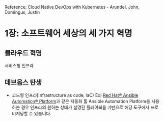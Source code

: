 Reference: Cloud Native DevOps with Kubernetes - Arundel, John, Domingus, Justin

# 1장: 소프트웨어 세상의 세 가지 혁명
## 클라우드 혁명
서비스형 인프라
## 데브옵스 탄생
- 코드형 인프라[Infrastructure as code, IaC)
 Ex) [Red Hat® Ansible Automation® Platform](https://www.redhat.com/ko/technologies/management/ansible2)과 같은 자동화 툴
Ansible Automation Platform을 사용하는 경우 인프라의 원하는 상태가 설명된 플레이북을 기반으로 해당 도구에서 프로비저닝할 수 있습니다. 

